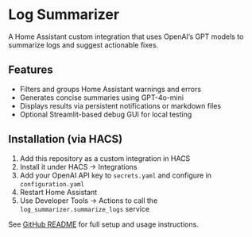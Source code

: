 # Log Summarizer

A Home Assistant custom integration that uses OpenAI’s GPT models to summarize logs and suggest actionable fixes.

## Features

- Filters and groups Home Assistant warnings and errors
- Generates concise summaries using GPT-4o-mini
- Displays results via persistent notifications or markdown files
- Optional Streamlit-based debug GUI for local testing

## Installation (via HACS)

1. Add this repository as a custom integration in HACS
2. Install it under HACS → Integrations
3. Add your OpenAI API key to `secrets.yaml` and configure in `configuration.yaml`
4. Restart Home Assistant
5. Use Developer Tools → Actions to call the `log_summarizer.summarize_logs` service

See [GitHub README](https://github.com/borsic77/ha_log_analyzer) for full setup and usage instructions.
